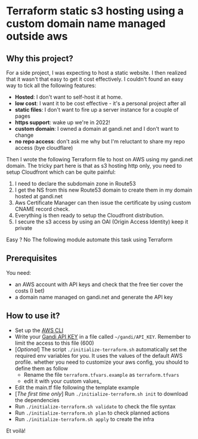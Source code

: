 # Terraform static s3 hosting using a custom domain name managed outside aws

## Why this project?

For a side project, I was expecting to host a static website.
I then realized that it wasn't that easy to get it cost effectively.
I couldn't found an easy way to tick all the following features:

* **Hosted**: I don't want to self-host it at home.
* **low cost**: I want it to be cost effective - it's a personal project after all
* **static files**: I don't want to fire up a server instance for a couple of pages
* **https support**: wake up we're in 2022!
* **custom domain**: I owned a domain at gandi.net and I don't want to change
* **no repo access**: don't ask me why but I'm reluctant to share my repo access
(bye cloudflare)

Then I wrote the following Terraform file to host on AWS using my gandi.net domain.
The tricky part here is that as s3 hosting http only, you need to setup Cloudfront
which can be quite painful:

1. I need to declare the subdomain zone in Route53
2. I get the NS from this new Route53 domain to create them in my domain hosted at gandi.net
3. Aws Certificate Manager can then issue the certificate by using custom CNAME record check.
4. Everything is then ready to setup the Cloudfront distribution.
5. I secure the s3 access by using an OAI (Origin Access Identity) keep it private

Easy ? No
The following module automate this task using Terraform

## Prerequisites

You need:

* an AWS account with API keys and check that the free tier cover the costs (I bet)
* a domain name managed on gandi.net and generate the API key

## How to use it?

* Set up the [AWS CLI](https://aws.amazon.com/fr/cli/)
* Write your [Gandi API KEY](https://news.gandi.net/fr/2022/01/first-published-release-of-the-community-terraform-gandi-provider-v2-0-0/) in a file called `~/gandi/API_KEY`.
  Remember to limit the access to this file (600)
* [_Optional_] The script `./initialize-terraform.sh` automatically set the required env variables for you. It uses the values of the default AWS profile. whether you need to customize your aws config, you should to define them as follow
  * Rename the file `terraform.tfvars.example` as `terraform.tfvars`
  * edit it with your custom values_
* Edit the main.tf file following the template example
* [_The first time only_] Run `./initialize-terraform.sh init` to download the dependencies
* Run `./initialize-terraform.sh validate` to check the file syntax
* Run `./initialize-terraform.sh plan` to check planned actions
* Run `./initialize-terraform.sh apply` to create the infra

Et voilà!
